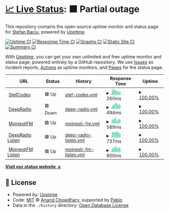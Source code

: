 # [📈 Live Status](https://status.stefcodes.co.uk): <!--live status--> **🟧 Partial outage**

This repository contains the open-source uptime monitor and status page for [Stefan Baciu](https://stefcodes.co.uk), powered by [Upptime](https://github.com/upptime/upptime).

[![Uptime CI](https://github.com/StefCoders/status/workflows/Uptime%20CI/badge.svg)](https://github.com/StefCoders/status/actions?query=workflow%3A%22Uptime+CI%22)
[![Response Time CI](https://github.com/StefCoders/status/workflows/Response%20Time%20CI/badge.svg)](https://github.com/StefCoders/status/actions?query=workflow%3A%22Response+Time+CI%22)
[![Graphs CI](https://github.com/StefCoders/status/workflows/Graphs%20CI/badge.svg)](https://github.com/StefCoders/status/actions?query=workflow%3A%22Graphs+CI%22)
[![Static Site CI](https://github.com/StefCoders/status/workflows/Static%20Site%20CI/badge.svg)](https://github.com/StefCoders/status/actions?query=workflow%3A%22Static+Site+CI%22)
[![Summary CI](https://github.com/StefCoders/status/workflows/Summary%20CI/badge.svg)](https://github.com/StefCoders/status/actions?query=workflow%3A%22Summary+CI%22)

With [Upptime](https://upptime.js.org), you can get your own unlimited and free uptime monitor and status page, powered entirely by a GitHub repository. We use [Issues](https://github.com/StefCoders/status/issues) as incident reports, [Actions](https://github.com/StefCoders/status/actions) as uptime monitors, and [Pages](https://status.stefcodes.co.uk) for the status page.

<!--start: status pages-->
<!-- This summary is generated by Upptime (https://github.com/upptime/upptime) -->
<!-- Do not edit this manually, your changes will be overwritten -->
<!-- prettier-ignore -->
| URL | Status | History | Response Time | Uptime |
| --- | ------ | ------- | ------------- | ------ |
| <img alt="" src="https://icons.duckduckgo.com/ip3/stefcodes.co.uk.ico" height="13"> [StefCodes](https://stefcodes.co.uk) | 🟩 Up | [stef-codes.yml](https://github.com/StefCoders/status/commits/HEAD/history/stef-codes.yml) | <details><summary><img alt="Response time graph" src="./graphs/stef-codes/response-time-week.png" height="20"> 260ms</summary><br><a href="https://status.stefcodes.co.uk/history/stef-codes"><img alt="Response time 233" src="https://img.shields.io/endpoint?url=https%3A%2F%2Fraw.githubusercontent.com%2FStefCoders%2Fstatus%2FHEAD%2Fapi%2Fstef-codes%2Fresponse-time.json"></a><br><a href="https://status.stefcodes.co.uk/history/stef-codes"><img alt="24-hour response time 196" src="https://img.shields.io/endpoint?url=https%3A%2F%2Fraw.githubusercontent.com%2FStefCoders%2Fstatus%2FHEAD%2Fapi%2Fstef-codes%2Fresponse-time-day.json"></a><br><a href="https://status.stefcodes.co.uk/history/stef-codes"><img alt="7-day response time 260" src="https://img.shields.io/endpoint?url=https%3A%2F%2Fraw.githubusercontent.com%2FStefCoders%2Fstatus%2FHEAD%2Fapi%2Fstef-codes%2Fresponse-time-week.json"></a><br><a href="https://status.stefcodes.co.uk/history/stef-codes"><img alt="30-day response time 255" src="https://img.shields.io/endpoint?url=https%3A%2F%2Fraw.githubusercontent.com%2FStefCoders%2Fstatus%2FHEAD%2Fapi%2Fstef-codes%2Fresponse-time-month.json"></a><br><a href="https://status.stefcodes.co.uk/history/stef-codes"><img alt="1-year response time 233" src="https://img.shields.io/endpoint?url=https%3A%2F%2Fraw.githubusercontent.com%2FStefCoders%2Fstatus%2FHEAD%2Fapi%2Fstef-codes%2Fresponse-time-year.json"></a></details> | <details><summary><a href="https://status.stefcodes.co.uk/history/stef-codes">100.00%</a></summary><a href="https://status.stefcodes.co.uk/history/stef-codes"><img alt="All-time uptime 100.00%" src="https://img.shields.io/endpoint?url=https%3A%2F%2Fraw.githubusercontent.com%2FStefCoders%2Fstatus%2FHEAD%2Fapi%2Fstef-codes%2Fuptime.json"></a><br><a href="https://status.stefcodes.co.uk/history/stef-codes"><img alt="24-hour uptime 100.00%" src="https://img.shields.io/endpoint?url=https%3A%2F%2Fraw.githubusercontent.com%2FStefCoders%2Fstatus%2FHEAD%2Fapi%2Fstef-codes%2Fuptime-day.json"></a><br><a href="https://status.stefcodes.co.uk/history/stef-codes"><img alt="7-day uptime 100.00%" src="https://img.shields.io/endpoint?url=https%3A%2F%2Fraw.githubusercontent.com%2FStefCoders%2Fstatus%2FHEAD%2Fapi%2Fstef-codes%2Fuptime-week.json"></a><br><a href="https://status.stefcodes.co.uk/history/stef-codes"><img alt="30-day uptime 100.00%" src="https://img.shields.io/endpoint?url=https%3A%2F%2Fraw.githubusercontent.com%2FStefCoders%2Fstatus%2FHEAD%2Fapi%2Fstef-codes%2Fuptime-month.json"></a><br><a href="https://status.stefcodes.co.uk/history/stef-codes"><img alt="1-year uptime 100.00%" src="https://img.shields.io/endpoint?url=https%3A%2F%2Fraw.githubusercontent.com%2FStefCoders%2Fstatus%2FHEAD%2Fapi%2Fstef-codes%2Fuptime-year.json"></a></details>
| <img alt="" src="https://icons.duckduckgo.com/ip3/deepradio.co.uk.ico" height="13"> [DeepRadio](https://deepradio.co.uk) | 🟥 Down | [deep-radio.yml](https://github.com/StefCoders/status/commits/HEAD/history/deep-radio.yml) | <details><summary><img alt="Response time graph" src="./graphs/deep-radio/response-time-week.png" height="20"> 494ms</summary><br><a href="https://status.stefcodes.co.uk/history/deep-radio"><img alt="Response time 458" src="https://img.shields.io/endpoint?url=https%3A%2F%2Fraw.githubusercontent.com%2FStefCoders%2Fstatus%2FHEAD%2Fapi%2Fdeep-radio%2Fresponse-time.json"></a><br><a href="https://status.stefcodes.co.uk/history/deep-radio"><img alt="24-hour response time 320" src="https://img.shields.io/endpoint?url=https%3A%2F%2Fraw.githubusercontent.com%2FStefCoders%2Fstatus%2FHEAD%2Fapi%2Fdeep-radio%2Fresponse-time-day.json"></a><br><a href="https://status.stefcodes.co.uk/history/deep-radio"><img alt="7-day response time 494" src="https://img.shields.io/endpoint?url=https%3A%2F%2Fraw.githubusercontent.com%2FStefCoders%2Fstatus%2FHEAD%2Fapi%2Fdeep-radio%2Fresponse-time-week.json"></a><br><a href="https://status.stefcodes.co.uk/history/deep-radio"><img alt="30-day response time 516" src="https://img.shields.io/endpoint?url=https%3A%2F%2Fraw.githubusercontent.com%2FStefCoders%2Fstatus%2FHEAD%2Fapi%2Fdeep-radio%2Fresponse-time-month.json"></a><br><a href="https://status.stefcodes.co.uk/history/deep-radio"><img alt="1-year response time 458" src="https://img.shields.io/endpoint?url=https%3A%2F%2Fraw.githubusercontent.com%2FStefCoders%2Fstatus%2FHEAD%2Fapi%2Fdeep-radio%2Fresponse-time-year.json"></a></details> | <details><summary><a href="https://status.stefcodes.co.uk/history/deep-radio">100.00%</a></summary><a href="https://status.stefcodes.co.uk/history/deep-radio"><img alt="All-time uptime 100.00%" src="https://img.shields.io/endpoint?url=https%3A%2F%2Fraw.githubusercontent.com%2FStefCoders%2Fstatus%2FHEAD%2Fapi%2Fdeep-radio%2Fuptime.json"></a><br><a href="https://status.stefcodes.co.uk/history/deep-radio"><img alt="24-hour uptime 99.99%" src="https://img.shields.io/endpoint?url=https%3A%2F%2Fraw.githubusercontent.com%2FStefCoders%2Fstatus%2FHEAD%2Fapi%2Fdeep-radio%2Fuptime-day.json"></a><br><a href="https://status.stefcodes.co.uk/history/deep-radio"><img alt="7-day uptime 100.00%" src="https://img.shields.io/endpoint?url=https%3A%2F%2Fraw.githubusercontent.com%2FStefCoders%2Fstatus%2FHEAD%2Fapi%2Fdeep-radio%2Fuptime-week.json"></a><br><a href="https://status.stefcodes.co.uk/history/deep-radio"><img alt="30-day uptime 100.00%" src="https://img.shields.io/endpoint?url=https%3A%2F%2Fraw.githubusercontent.com%2FStefCoders%2Fstatus%2FHEAD%2Fapi%2Fdeep-radio%2Fuptime-month.json"></a><br><a href="https://status.stefcodes.co.uk/history/deep-radio"><img alt="1-year uptime 100.00%" src="https://img.shields.io/endpoint?url=https%3A%2F%2Fraw.githubusercontent.com%2FStefCoders%2Fstatus%2FHEAD%2Fapi%2Fdeep-radio%2Fuptime-year.json"></a></details>
| <img alt="" src="https://icons.duckduckgo.com/ip3/moinestifm.ro.ico" height="13"> [MoinestiFM](https://moinestifm.ro) | 🟩 Up | [moinesti-fm.yml](https://github.com/StefCoders/status/commits/HEAD/history/moinesti-fm.yml) | <details><summary><img alt="Response time graph" src="./graphs/moinesti-fm/response-time-week.png" height="20"> 589ms</summary><br><a href="https://status.stefcodes.co.uk/history/moinesti-fm"><img alt="Response time 557" src="https://img.shields.io/endpoint?url=https%3A%2F%2Fraw.githubusercontent.com%2FStefCoders%2Fstatus%2FHEAD%2Fapi%2Fmoinesti-fm%2Fresponse-time.json"></a><br><a href="https://status.stefcodes.co.uk/history/moinesti-fm"><img alt="24-hour response time 518" src="https://img.shields.io/endpoint?url=https%3A%2F%2Fraw.githubusercontent.com%2FStefCoders%2Fstatus%2FHEAD%2Fapi%2Fmoinesti-fm%2Fresponse-time-day.json"></a><br><a href="https://status.stefcodes.co.uk/history/moinesti-fm"><img alt="7-day response time 589" src="https://img.shields.io/endpoint?url=https%3A%2F%2Fraw.githubusercontent.com%2FStefCoders%2Fstatus%2FHEAD%2Fapi%2Fmoinesti-fm%2Fresponse-time-week.json"></a><br><a href="https://status.stefcodes.co.uk/history/moinesti-fm"><img alt="30-day response time 644" src="https://img.shields.io/endpoint?url=https%3A%2F%2Fraw.githubusercontent.com%2FStefCoders%2Fstatus%2FHEAD%2Fapi%2Fmoinesti-fm%2Fresponse-time-month.json"></a><br><a href="https://status.stefcodes.co.uk/history/moinesti-fm"><img alt="1-year response time 557" src="https://img.shields.io/endpoint?url=https%3A%2F%2Fraw.githubusercontent.com%2FStefCoders%2Fstatus%2FHEAD%2Fapi%2Fmoinesti-fm%2Fresponse-time-year.json"></a></details> | <details><summary><a href="https://status.stefcodes.co.uk/history/moinesti-fm">100.00%</a></summary><a href="https://status.stefcodes.co.uk/history/moinesti-fm"><img alt="All-time uptime 99.97%" src="https://img.shields.io/endpoint?url=https%3A%2F%2Fraw.githubusercontent.com%2FStefCoders%2Fstatus%2FHEAD%2Fapi%2Fmoinesti-fm%2Fuptime.json"></a><br><a href="https://status.stefcodes.co.uk/history/moinesti-fm"><img alt="24-hour uptime 100.00%" src="https://img.shields.io/endpoint?url=https%3A%2F%2Fraw.githubusercontent.com%2FStefCoders%2Fstatus%2FHEAD%2Fapi%2Fmoinesti-fm%2Fuptime-day.json"></a><br><a href="https://status.stefcodes.co.uk/history/moinesti-fm"><img alt="7-day uptime 100.00%" src="https://img.shields.io/endpoint?url=https%3A%2F%2Fraw.githubusercontent.com%2FStefCoders%2Fstatus%2FHEAD%2Fapi%2Fmoinesti-fm%2Fuptime-week.json"></a><br><a href="https://status.stefcodes.co.uk/history/moinesti-fm"><img alt="30-day uptime 100.00%" src="https://img.shields.io/endpoint?url=https%3A%2F%2Fraw.githubusercontent.com%2FStefCoders%2Fstatus%2FHEAD%2Fapi%2Fmoinesti-fm%2Fuptime-month.json"></a><br><a href="https://status.stefcodes.co.uk/history/moinesti-fm"><img alt="1-year uptime 99.97%" src="https://img.shields.io/endpoint?url=https%3A%2F%2Fraw.githubusercontent.com%2FStefCoders%2Fstatus%2FHEAD%2Fapi%2Fmoinesti-fm%2Fuptime-year.json"></a></details>
| <img alt="" src="https://icons.duckduckgo.com/ip3/listen.deepradio.co.uk.ico" height="13"> [DeepRadio Listen](https://listen.deepradio.co.uk) | 🟩 Up | [deep-radio-listen.yml](https://github.com/StefCoders/status/commits/HEAD/history/deep-radio-listen.yml) | <details><summary><img alt="Response time graph" src="./graphs/deep-radio-listen/response-time-week.png" height="20"> 737ms</summary><br><a href="https://status.stefcodes.co.uk/history/deep-radio-listen"><img alt="Response time 1047" src="https://img.shields.io/endpoint?url=https%3A%2F%2Fraw.githubusercontent.com%2FStefCoders%2Fstatus%2FHEAD%2Fapi%2Fdeep-radio-listen%2Fresponse-time.json"></a><br><a href="https://status.stefcodes.co.uk/history/deep-radio-listen"><img alt="24-hour response time 594" src="https://img.shields.io/endpoint?url=https%3A%2F%2Fraw.githubusercontent.com%2FStefCoders%2Fstatus%2FHEAD%2Fapi%2Fdeep-radio-listen%2Fresponse-time-day.json"></a><br><a href="https://status.stefcodes.co.uk/history/deep-radio-listen"><img alt="7-day response time 737" src="https://img.shields.io/endpoint?url=https%3A%2F%2Fraw.githubusercontent.com%2FStefCoders%2Fstatus%2FHEAD%2Fapi%2Fdeep-radio-listen%2Fresponse-time-week.json"></a><br><a href="https://status.stefcodes.co.uk/history/deep-radio-listen"><img alt="30-day response time 874" src="https://img.shields.io/endpoint?url=https%3A%2F%2Fraw.githubusercontent.com%2FStefCoders%2Fstatus%2FHEAD%2Fapi%2Fdeep-radio-listen%2Fresponse-time-month.json"></a><br><a href="https://status.stefcodes.co.uk/history/deep-radio-listen"><img alt="1-year response time 1047" src="https://img.shields.io/endpoint?url=https%3A%2F%2Fraw.githubusercontent.com%2FStefCoders%2Fstatus%2FHEAD%2Fapi%2Fdeep-radio-listen%2Fresponse-time-year.json"></a></details> | <details><summary><a href="https://status.stefcodes.co.uk/history/deep-radio-listen">100.00%</a></summary><a href="https://status.stefcodes.co.uk/history/deep-radio-listen"><img alt="All-time uptime 98.14%" src="https://img.shields.io/endpoint?url=https%3A%2F%2Fraw.githubusercontent.com%2FStefCoders%2Fstatus%2FHEAD%2Fapi%2Fdeep-radio-listen%2Fuptime.json"></a><br><a href="https://status.stefcodes.co.uk/history/deep-radio-listen"><img alt="24-hour uptime 100.00%" src="https://img.shields.io/endpoint?url=https%3A%2F%2Fraw.githubusercontent.com%2FStefCoders%2Fstatus%2FHEAD%2Fapi%2Fdeep-radio-listen%2Fuptime-day.json"></a><br><a href="https://status.stefcodes.co.uk/history/deep-radio-listen"><img alt="7-day uptime 100.00%" src="https://img.shields.io/endpoint?url=https%3A%2F%2Fraw.githubusercontent.com%2FStefCoders%2Fstatus%2FHEAD%2Fapi%2Fdeep-radio-listen%2Fuptime-week.json"></a><br><a href="https://status.stefcodes.co.uk/history/deep-radio-listen"><img alt="30-day uptime 96.25%" src="https://img.shields.io/endpoint?url=https%3A%2F%2Fraw.githubusercontent.com%2FStefCoders%2Fstatus%2FHEAD%2Fapi%2Fdeep-radio-listen%2Fuptime-month.json"></a><br><a href="https://status.stefcodes.co.uk/history/deep-radio-listen"><img alt="1-year uptime 98.14%" src="https://img.shields.io/endpoint?url=https%3A%2F%2Fraw.githubusercontent.com%2FStefCoders%2Fstatus%2FHEAD%2Fapi%2Fdeep-radio-listen%2Fuptime-year.json"></a></details>
| <img alt="" src="https://icons.duckduckgo.com/ip3/listen.moinestifm.ro.ico" height="13"> [MoinestiFM Listen](https://listen.moinestifm.ro) | 🟩 Up | [moinesti-fm-listen.yml](https://github.com/StefCoders/status/commits/HEAD/history/moinesti-fm-listen.yml) | <details><summary><img alt="Response time graph" src="./graphs/moinesti-fm-listen/response-time-week.png" height="20"> 800ms</summary><br><a href="https://status.stefcodes.co.uk/history/moinesti-fm-listen"><img alt="Response time 821" src="https://img.shields.io/endpoint?url=https%3A%2F%2Fraw.githubusercontent.com%2FStefCoders%2Fstatus%2FHEAD%2Fapi%2Fmoinesti-fm-listen%2Fresponse-time.json"></a><br><a href="https://status.stefcodes.co.uk/history/moinesti-fm-listen"><img alt="24-hour response time 683" src="https://img.shields.io/endpoint?url=https%3A%2F%2Fraw.githubusercontent.com%2FStefCoders%2Fstatus%2FHEAD%2Fapi%2Fmoinesti-fm-listen%2Fresponse-time-day.json"></a><br><a href="https://status.stefcodes.co.uk/history/moinesti-fm-listen"><img alt="7-day response time 800" src="https://img.shields.io/endpoint?url=https%3A%2F%2Fraw.githubusercontent.com%2FStefCoders%2Fstatus%2FHEAD%2Fapi%2Fmoinesti-fm-listen%2Fresponse-time-week.json"></a><br><a href="https://status.stefcodes.co.uk/history/moinesti-fm-listen"><img alt="30-day response time 905" src="https://img.shields.io/endpoint?url=https%3A%2F%2Fraw.githubusercontent.com%2FStefCoders%2Fstatus%2FHEAD%2Fapi%2Fmoinesti-fm-listen%2Fresponse-time-month.json"></a><br><a href="https://status.stefcodes.co.uk/history/moinesti-fm-listen"><img alt="1-year response time 821" src="https://img.shields.io/endpoint?url=https%3A%2F%2Fraw.githubusercontent.com%2FStefCoders%2Fstatus%2FHEAD%2Fapi%2Fmoinesti-fm-listen%2Fresponse-time-year.json"></a></details> | <details><summary><a href="https://status.stefcodes.co.uk/history/moinesti-fm-listen">100.00%</a></summary><a href="https://status.stefcodes.co.uk/history/moinesti-fm-listen"><img alt="All-time uptime 96.45%" src="https://img.shields.io/endpoint?url=https%3A%2F%2Fraw.githubusercontent.com%2FStefCoders%2Fstatus%2FHEAD%2Fapi%2Fmoinesti-fm-listen%2Fuptime.json"></a><br><a href="https://status.stefcodes.co.uk/history/moinesti-fm-listen"><img alt="24-hour uptime 100.00%" src="https://img.shields.io/endpoint?url=https%3A%2F%2Fraw.githubusercontent.com%2FStefCoders%2Fstatus%2FHEAD%2Fapi%2Fmoinesti-fm-listen%2Fuptime-day.json"></a><br><a href="https://status.stefcodes.co.uk/history/moinesti-fm-listen"><img alt="7-day uptime 100.00%" src="https://img.shields.io/endpoint?url=https%3A%2F%2Fraw.githubusercontent.com%2FStefCoders%2Fstatus%2FHEAD%2Fapi%2Fmoinesti-fm-listen%2Fuptime-week.json"></a><br><a href="https://status.stefcodes.co.uk/history/moinesti-fm-listen"><img alt="30-day uptime 96.26%" src="https://img.shields.io/endpoint?url=https%3A%2F%2Fraw.githubusercontent.com%2FStefCoders%2Fstatus%2FHEAD%2Fapi%2Fmoinesti-fm-listen%2Fuptime-month.json"></a><br><a href="https://status.stefcodes.co.uk/history/moinesti-fm-listen"><img alt="1-year uptime 96.45%" src="https://img.shields.io/endpoint?url=https%3A%2F%2Fraw.githubusercontent.com%2FStefCoders%2Fstatus%2FHEAD%2Fapi%2Fmoinesti-fm-listen%2Fuptime-year.json"></a></details>

<!--end: status pages-->

[**Visit our status website →**](https://status.stefcodes.co.uk)

## 📄 License

- Powered by: [Upptime](https://github.com/upptime/upptime)
- Code: [MIT](./LICENSE) © [Anand Chowdhary](https://anandchowdhary.com), supported by [Pabio](https://pabio.com)
- Data in the `./history` directory: [Open Database License](https://opendatacommons.org/licenses/odbl/1-0/)
